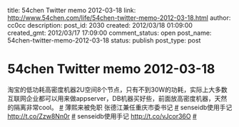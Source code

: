 title: 54chen Twitter memo 2012-03-18 
link: http://www.54chen.com/life/54chen-twitter-memo-2012-03-18.html
author: cc0cc
description: 
post_id: 2030
created: 2012/03/18 01:09:00
created_gmt: 2012/03/17 17:09:00
comment_status: open
post_name: 54chen-twitter-memo-2012-03-18
status: publish
post_type: post

# 54chen Twitter memo 2012-03-18 

淘宝的低功耗高密度机器2U空间8个节点，只有不到30W的功耗，实际上大多数互联网企业都可以用来做appserver，DB机器买好些，前面放高密度机器，天然的隔离非常cool。 [#](http://twitter.com/54chen/statuses/180628760364724226) 薄熙来被免职 张德江兼任重庆市委书记 [#](http://twitter.com/54chen/statuses/180113803017601024) senseidb使用手记 <http://t.co/Zzw8Nn0r> [#](http://twitter.com/54chen/statuses/179546560235978753) senseidb使用手记 <http://t.co/vJcor36O> [#](http://twitter.com/54chen/statuses/179520508717563904)